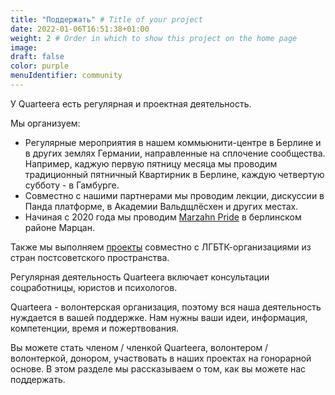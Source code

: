 ```yaml
---
title: "Поддержать" # Title of your project
date: 2022-01-06T16:51:38+01:00
weight: 2 # Order in which to show this project on the home page
image:
draft: false
color: purple
menuIdentifier: community
---
```


У Quarteera есть регулярная и проектная деятельность. 

Мы организуем: 
- Регулярные мероприятия в нашем коммьюнити-центре в Берлине и в других землях Германии, направленные на сплочение сообщества. Например, каджую первую пятницу месяца мы проводим традиционный пятничный Квартирник в Берлине, каждую четвертую субботу - в Гамбурге.
- Совместно с нашими партнерами мы проводим лекции, дискуссии в Панда платформе, в Академии Вальдщлёсхен и других местах.
- Начиная с 2020 года мы проводим [Marzahn Pride](https://www.marzahn-pride.de/) в берлинском районе Марцан. 

Также мы выполняем [проекты](/projects/) совместно с ЛГБТК-организациями из стран постсоветского пространства. 

Регулярная деятельность Quarteera включает консультации соцработницы, юристов и психологов. 

Quarteera - волонтерская организация, поэтому вся наша деятельность нуждается в вашей поддержке. Нам нужны ваши идеи, информация, компетенции, время и пожертвования. 

Вы можете стать членом / членкой Quarteera, волонтером / волонтеркой, донором, участвовать в наших проектах на гонорарной основе. В этом разделе мы рассказываем о том, как вы можете нас поддержать. 